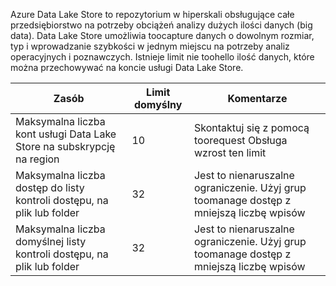 Azure Data Lake Store to repozytorium w hiperskali obsługujące całe przedsiębiorstwo na potrzeby obciążeń analizy dużych ilości danych (big data). Data Lake Store umożliwia toocapture danych o dowolnym rozmiar, typ i wprowadzanie szybkości w jednym miejscu na potrzeby analiz operacyjnych i poznawczych. Istnieje limit nie toohello ilość danych, które można przechowywać na koncie usługi Data Lake Store.

| **Zasób** | **Limit domyślny** | **Komentarze** |
| --- | --- | --- |
| Maksymalna liczba kont usługi Data Lake Store na subskrypcję na region |10 | Skontaktuj się z pomocą toorequest Obsługa wzrost ten limit |
| Maksymalna liczba dostęp do listy kontroli dostępu, na plik lub folder |32 | Jest to nienaruszalne ograniczenie. Użyj grup toomanage dostęp z mniejszą liczbę wpisów |
| Maksymalna liczba domyślnej listy kontroli dostępu, na plik lub folder |32 | Jest to nienaruszalne ograniczenie. Użyj grup toomanage dostęp z mniejszą liczbę wpisów |
